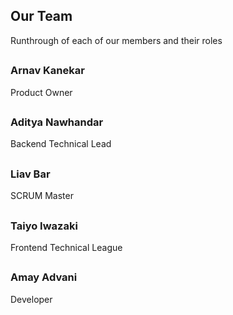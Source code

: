 

<!--About Our Team-->
<section class="team">
    <h1>Our Team</h1>
    <p>Runthrough of each of our members and their roles</p>
    <div class="row">
        <div class="team-col">
            <h1><a href="https://github.com/MuffinMan1287"></a></h1>
            <h3>Arnav Kanekar</h3>
            <p>Product Owner</p>
        </div>
        <div class="team-col">
            <h1><a href="https://github.com/Firestorm0986"></a></h1>
            <h3>Aditya Nawhandar</h3>
            <p>Backend Technical Lead</p>
        </div>
        <div class="team-col">
            <h1><a href="https://github.com/LiavB2"></a></h1>
            <h3>Liav Bar</h3>
            <p>SCRUM Master</p>
        </div>
    </div>
</section>
<section class="team1">
<div class="row">
    <div class="team-col">
        <h1><a href="https://github.com/taiyoi"></a></h1>
        <h3>Taiyo Iwazaki</h3>
        <p>Frontend Technical League</p>
    </div>
    <div class="team-col">
        <h1><a href="https://github.com/amayadvani"></a></h1>
        <h3>Amay Advani</h3>
        <p>Developer</p>
</div>

<!-- 
<section class="about">
    <h3>OUR MISSION</h3>
    <p>Learning how to customize your website/game </p> -->

<!-- </section> -->